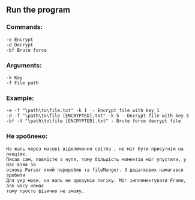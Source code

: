 
## Run the program

### Commands:

```
-e Encrypt
-d Decrypt
-bf Brute force
```

### Arguments:
```
-k Key
-f File path
```

### Example:
```
-e -f "\path\to\file.txt" -k 1  - Encrypt file with key 1
-d -f "\path\to\file [ENCRYPTED].txt" -k 5 - Decrypt file with key 5
-bf -f "\path\to\file [ENCRYPTED].txt" - Brute force decrypt file
```
### Не зроблено:
```
На жаль через масові відключення світла , не міг бути присутнім на лекціях.
Писав сам, повністю з нуля, тому більшість моментів міг упустити, у Вас взяв за 
основу Parser який переробив та fileManger. З додаткових намагався зробити 
Для укр мови, на жаль не зрозумів логіку. Міг імплементувати Frame, але часу немає
тому просто фізично не зможу.
```
